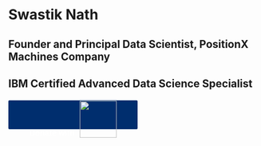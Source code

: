 <h1> Swastik Nath </h1>
<h2> Founder and Principal Data Scientist, PositionX Machines Company </h2>
<h2> IBM Certified Advanced Data Science Specialist </2>



<a href="https://paytm.business/link/23220/LL_10627843"
        target='_blank' rel='im-checkout' data-behaviour='remote'
        data-style='light' data-text="Donate with Paytm" style="border-radius: 2px;display: inline-block;border: 1px solid #e6ebf3;padding: 0 41px;color: #182233;font-size: 16px;text-decoration: none;font-family: 'Nunito Sans', sans-serif;height: 56px;line-height: 56px;background: #002e6e;color: #ffffff;border: 1px solid #002e6e;">
        <span>Donate  with</span>
            <img style="margin-left: 6px;vertical-align:sub;width: 74px;"
                 src="https://static1.paytm.in/1.4/plogo/paytmlogo-white.png" /></a> 
